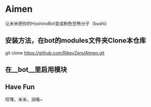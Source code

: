 # Aimen
让米米把你的HoshinoBot变成粉色恐怖分子（bushi）
## 安装方法，在bot的modules文件夹Clone本仓库

git clone https://github.com/RikeyZero/Aimen.git

## 在__bot__里启用模块

## Have Fun
哎嘿，米米，润咯~
